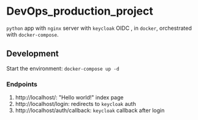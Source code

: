 # DevOps_production_project

`python` app with `nginx` server with `keycloak` OIDC , in `docker`, orchestrated with `docker-compose`.

## Development

Start the environment: `docker-compose up -d`




### Endpoints

1. http://localhost/: "Hello world!" index page
1. http://localhost/login: redirects to `keycloak` auth
1. http://localhost/auth/callback: `keycloak` callback after login

